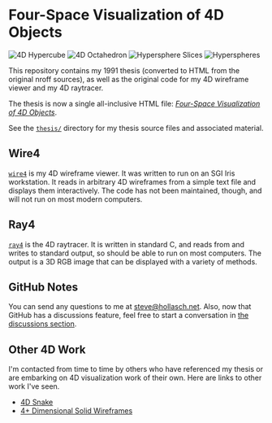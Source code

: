 Four-Space Visualization of 4D Objects
========================================

![4D Hypercube](images/fig48-small.jpg)
![4D Octahedron](images/fig411-small.jpg)
![Hypersphere Slices](images/fig54a-small.jpg)
![Hyperspheres](images/fig54b-small.jpg)

This repository contains my 1991 thesis (converted to HTML from the original nroff sources), as well
as the original code for my 4D wireframe viewer and my 4D raytracer.

The thesis is now a single all-inclusive HTML file: [_Four-Space Visualization of 4D Objects_][].

See the [`thesis/`][] directory for my thesis source files and associated material.


Wire4
------
[`wire4`][] is my 4D wireframe viewer. It was written to run on an SGI Iris workstation. It
reads in arbitrary 4D wireframes from a simple text file and displays them interactively. The code
has not been maintained, though, and will not run on most modern computers.

Ray4
-----
[`ray4`][] is the 4D raytracer. It is written in standard C, and reads from and writes to
standard output, so should be able to run on most computers. The output is a 3D RGB image that can
be displayed with a variety of methods.


GitHub Notes
-------------
You can send any questions to me at [steve@hollasch.net](mailto:steve@hollasch.net). Also, now that
GitHub has a discussions feature, feel free to start a conversation in [the discussions section][].


Other 4D Work
-------------
I'm contacted from time to time by others who have referenced my thesis or are embarking on 4D
visualization work of their own. Here are links to other work I've seen.

- [4D Snake](https://www.youtube.com/watch?v=8IUnqm8j4BE)
- [4+ Dimensional Solid Wireframes](http://utopian-aunt.surge.sh/)



[_Four-Space Visualization of 4D Objects_]: https://hollasch.github.io/ray4/Four-Space_Visualization_of_4D_Objects.html
[the discussions section]:                  https://github.com/hollasch/ray4/discussions/
[`ray4`]:                                   ray4/README.md
[`wire4`]:                                  wire4/README.md
[`thesis/`]:                                thesis/README.md
